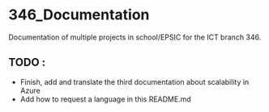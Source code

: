 # 346_Documentation
Documentation of multiple projects in school/EPSIC for the ICT branch 346.

## TODO :
* Finish, add and translate the third documentation about scalability in Azure
* Add how to request a language in this README.md
